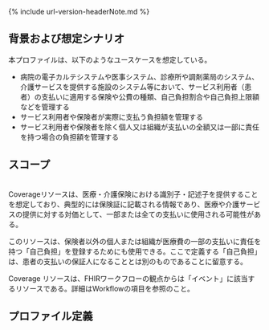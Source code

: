 {% include url-version-headerNote.md %}


## 背景および想定シナリオ

本プロファイルは、以下のようなユースケースを想定している。

- 病院の電子カルテシステムや医事システム、診療所や調剤薬局のシステム、介護サービスを提供する施設のシステム等において、サービス利用者（患者）の支払いに適用する保険や公費の種類、自己負担割合や自己負担上限額などを管理する
- サービス利用者や保険者が実際に支払う負担額を管理する
- サービス利用者や保険者を除く個人又は組織が支払いの全額又は一部に責任を持つ場合の負担額を管理する

## スコープ

<span style="color:;"><br/>
Coverageリソースは、医療・介護保険における識別子・記述子を提供することを想定しており、典型的には保険証に記載される情報であり、医療や介護サービスの提供に対する対価として、一部または全ての支払いに使用される可能性がある。

このリソースは、保険者以外の個人または組織が医療費の一部の支払いに責任を持つ「自己負担」を登録するためにも使用できる。ここで定義する「自己負担」は、患者の支払いの保証人になることとは別のものであることに留意する。

Coverage リソースは、FHIRワークフローの観点からは「イベント」に該当するリソースである。詳細はWorkflowの項目を参照のこと。

## プロファイル定義